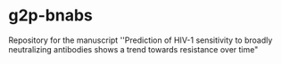 # g2p-bnabs
Repository for the manuscript ''Prediction of HIV-1 sensitivity to broadly neutralizing antibodies shows a trend towards resistance over time"
